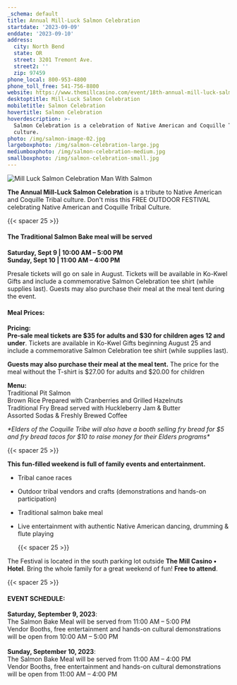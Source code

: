 ```yaml
---
_schema: default
title: Annual Mill-Luck Salmon Celebration
startdate: '2023-09-09'
enddate: '2023-09-10'
address:
  city: North Bend
  state: OR
  street: 3201 Tremont Ave.
  street2: ''
  zip: 97459
phone_local: 800-953-4800
phone_toll_free: 541-756-8800
website: https://www.themillcasino.com/event/18th-annual-mill-luck-salmon-celebration/
desktoptitle: Mill-Luck Salmon Celebration
mobiletitle: Salmon Celebration
hovertitle: Salmon Celebration
hoverdescription: >-
  Salmon Celebration is a celebration of Native American and Coquille Tribal
  culture.
photo: /img/salmon-image-02.jpg
largeboxphoto: /img/salmon-celebration-large.jpg
mediumboxphoto: /img/salmon-celebration-medium.jpg
smallboxphoto: /img/salmon-celebration-small.jpg
---
```

![Mill Luck Salmon Celebration Man With Salmon](/img/salmon-celebration-medium.jpg)

**The Annual Mill-Luck Salmon Celebration** is a tribute to Native American and Coquille Tribal culture. Don't miss this FREE OUTDOOR FESTIVAL celebrating Native American and Coquille Tribal Culture.

{{< spacer 25 >}}

#### **The Traditional Salmon Bake meal will be served**

**Saturday, Sept 9 \| 10:00 AM – 5:00 PM<br>Sunday, Sept 10 \| 11:00 AM – 4:00 PM**

Presale tickets will go on sale in August. Tickets will be available in Ko-Kwel Gifts and include a commemorative Salmon Celebration tee shirt (while supplies last). Guests may also purchase their meal at the meal tent during the event.

#### **Meal Prices:&nbsp;**

**Pricing:**<br>**Pre-sale meal tickets are $35 for adults and $30 for children ages 12 and under**. Tickets are available in Ko-Kwel Gifts beginning August 25 and include a commemorative Salmon Celebration tee shirt (while supplies last).

**Guests may also purchase their meal at the meal tent.** The price for the meal without the T-shirt is $27.00 for adults and $20.00 for children

**Menu:**<br>Traditional Pit Salmon<br>Brown Rice Prepared with Cranberries and Grilled Hazelnuts<br>Traditional Fry Bread served with Huckleberry Jam & Butter<br>Assorted Sodas & Freshly Brewed Coffee

*\*Elders of the Coquille Tribe will also have a booth selling fry bread for $5 and fry bread tacos for $10 to raise money for their Elders programs\**

{{< spacer 25 >}}

**This fun-filled weekend is full of family events and entertainment.**

* Tribal canoe races

* Outdoor tribal vendors and crafts (demonstrations and hands-on participation)

* Traditional salmon bake meal

* Live entertainment with authentic Native American dancing, drumming & flute playing

  {{< spacer 25 >}}

The Festival is located in the south parking lot outside **The Mill Casino • Hotel**. Bring the whole family for a great weekend of fun! **Free to attend**.

{{< spacer 25 >}}

#### **EVENT SCHEDULE:**

**Saturday, September 9, 2023**\:<br>The Salmon Bake Meal will be served from 11:00 AM – 5:00 PM<br>Vendor Booths, free entertainment and hands-on cultural demonstrations will be open from 10:00 AM – 5:00 PM<br><br>**Sunday, September 10, 2023**\:<br>The Salmon Bake Meal will be served from 11:00 AM – 4:00 PM<br>Vendor Booths, free entertainment and hands-on cultural demonstrations will be open from 11:00 AM – 4:00 PM